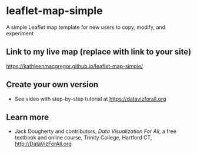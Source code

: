 # leaflet-map-simple
A simple Leaflet map template for new users to copy, modify, and experiment

## Link to my live map (replace with link to your site)

https://kathleenmacgregor.github.io/leaflet-map-simple/

## Create your own version
- See video with step-by-step tutorial at https://datavizforall.org

## Learn more
- Jack Dougherty and contributors, *Data Visualization For All*, a free textbook and online course, Trinity College, Hartford CT, http://DataVizForAll.org
